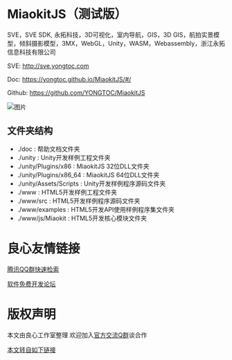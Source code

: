 # MiaokitJS（测试版）
SVE，SVE SDK, 永拓科技，3D可视化，室内导航，GIS，3D GIS，航拍实景模型，倾斜摄影模型，3MX，WebGL，Unity，WASM，Webassembly，浙江永拓信息科技有限公司

SVE: http://sve.yongtoc.com

Doc: https://yongtoc.github.io/MiaokitJS/#/

Github: https://github.com/YONGTOC/MiaokitJS

![图片](./docs/素材/整体介绍1.jpg)

## 文件夹结构
* ./doc                  : 帮助文档文件夹
* ./unity                : Unity开发样例工程文件夹
* ./unity/Plugins/x86    : MiaokitJS 32位DLL文件夹
* ./unity/Plugins/x86_64 : MiaokitJS 64位DLL文件夹
* ./unity/Assets/Scripts : Unity开发样例程序源码文件夹
* ./www                  : HTML5开发样例工程文件夹
* ./www/src              : HTML5开发样例程序源码文件夹
* ./www/examples         : HTML5开发API使用样例程序集文件夹
* ./www/js/Miaokit       : HTML5开发核心模块文件夹



 # 良心友情链接

[腾讯QQ群快速检索](http://u.720life.cn/s/8cf73f7c)

[软件免费开发论坛](http://u.720life.cn/s/bbb01dc0)

# 版权声明 

本文由良心工作室整理 欢迎加入[官方交流Q群](https://u.720life.cn/s/f2316816)谈合作

[本文转自如下链接](http://u.720life.cn/g/2e71d0f0a5c601172267ba20d3a43c6e8c9efa7a36adb4b2ca4773a8c9b29c80a758564e506e8d393a0d39b2dfc1e5c27d0c9dd7ca9181316b0c72d98ac5b6d9)